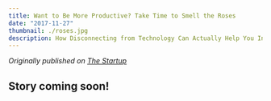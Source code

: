 ```yaml
---
title: Want to Be More Productive? Take Time to Smell the Roses
date: "2017-11-27"
thumbnail: ./roses.jpg
description: How Disconnecting from Technology Can Actually Help You Increase Your Productivity
---
```


<em>Originally published on <a href="https://medium.com/swlh/want-to-be-more-productive-take-time-to-smell-the-roses-3606297fffb3" target="_blank">The Startup</a></em>

## Story coming soon!